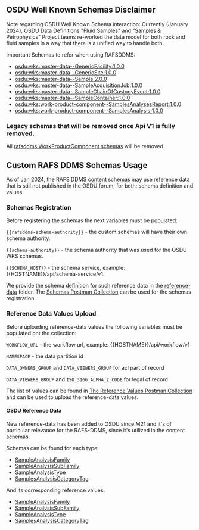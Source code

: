 ## OSDU Well Known Schemas Disclaimer

Note regarding OSDU Well Known Schema interaction: Currently (January 2024), OSDU Data Definitions "Fluid Samples" and "Samples & Petrophysics" Project teams re-worked the data model for both rock and fluid samples in a way that there is a unified way to handle both.

Important Schemas to refer when using RAFSDDMS:

- [osdu:wks:master-data--GenericFacility:1.0.0](https://community.opengroup.org/osdu/platform/system/schema-service/-/blob/master/deployments/shared-schemas/osdu/master-data/GenericFacility.1.0.0.json?ref_type=heads)
- [osdu:wks:master-data--GenericSite:1.0.0](https://community.opengroup.org/osdu/platform/system/schema-service/-/blob/master/deployments/shared-schemas/osdu/master-data/GenericSite.1.0.0.json?ref_type=heads)
- [osdu:wks:master-data--Sample:2.0.0](https://community.opengroup.org/osdu/platform/system/schema-service/-/blob/master/deployments/shared-schemas/osdu/master-data/Sample.2.0.0.json?ref_type=heads)
- [osdu:wks:master-data--SampleAcquisitionJob:1.0.0](https://community.opengroup.org/osdu/platform/system/schema-service/-/blob/master/deployments/shared-schemas/osdu/master-data/SampleAcquisitionJob.1.0.0.json?ref_type=heads) 
- [osdu:wks:master-data--SampleChainOfCustodyEvent:1.0.0](https://community.opengroup.org/osdu/platform/system/schema-service/-/blob/master/deployments/shared-schemas/osdu/master-data/SampleChainOfCustodyEvent.1.0.0.json?ref_type=heads)
- [osdu:wks:master-data--SampleContainer:1.0.0](https://community.opengroup.org/osdu/platform/system/schema-service/-/blob/master/deployments/shared-schemas/osdu/master-data/SampleAcquisitionJob.1.0.0.json?ref_type=heads)
- [osdu:wks:work-product-component--SamplesAnalysesReport:1.0.0](https://community.opengroup.org/osdu/platform/system/schema-service/-/blob/master/deployments/shared-schemas/osdu/work-product-component/SamplesAnalysesReport.1.0.0.json?ref_type=heads)
- [osdu:wks:work-product-component--SamplesAnalysis:1.0.0](https://community.opengroup.org/osdu/platform/system/schema-service/-/blob/master/deployments/shared-schemas/osdu/work-product-component/SamplesAnalysis.1.0.0.json?ref_type=heads)

### Legacy schemas that will be removed once Api V1 is fully removed.
All [rafsddms WorkProductComponent schemas](./shared-schemas/rafsddms/work-product-component/) will be removed.

## Custom RAFS DDMS Schemas Usage

As of Jan 2024, the RAFS DDMS [content schemas](https://community.opengroup.org/osdu/platform/domain-data-mgmt-services/rock-and-fluid-sample/rafs-ddms-services/-/tree/main/app/models/data_schemas) may use reference data that is still not published in the OSDU forum, for both: schema definition and values.

### Schemas Registration

Before registering the schemas the next variables must be populated:

`{{rafsddms-schema-authority}}` - the custom schemas will have their own schema authority.

`{{schema-authority}}` - the schema authority that was used for the OSDU WKS schemas.

`{{SCHEMA_HOST}}` - the schema service, example: {{HOSTNAME}}/api/schema-service/v1.

We provide the schema definition for such reference data in the [reference-data](./shared-schemas/rafsddms/reference-data/) folder. The [Schemas Postman Collection](./rafsddms_schemas_mvp.postman_collection.json) can be used for the schemas registration.

### Reference Data Values Upload

Before uploading reference-data values the following variables must be populated ont the collection:

`WORKFLOW_URL` - the workflow url, example: {{HOSTNAME}}/api/workflow/v1

`NAMESPACE` - the data partition id
 
 `DATA_OWNERS_GROUP` and `DATA_VIEWERS_GROUP` for acl part of record

 `DATA_VIEWERS_GROUP` and `ISO_3166_ALPHA_2_CODE` for legal of record

The list of values can be found in [The Reference Values Postman Collection](./rafsddms_ref_data_manifests_mvp.postman_collection.json) and can be used to upload the reference-data values.

#### OSDU Reference Data
New reference-data has been added to OSDU since M21 and it's of particular relevance for the RAFS-DDMS, since it's utilized in the content schemas.

Schemas can be found for each type:
 - [SampleAnalysisFamily](https://community.opengroup.org/osdu/platform/system/schema-service/-/blob/master/deployments/shared-schemas/osdu/reference-data/SampleAnalysisFamily.1.0.0.json?ref_type=heads)
 - [SampleAnalysisSubFamily](https://community.opengroup.org/osdu/platform/system/schema-service/-/blob/master/deployments/shared-schemas/osdu/reference-data/SampleAnalysisSubFamily.1.0.0.json?ref_type=heads)
 - [SampleAnalysisType](https://community.opengroup.org/osdu/platform/system/schema-service/-/blob/master/deployments/shared-schemas/osdu/reference-data/SampleAnalysisType.1.0.0.json?ref_type=heads)
 - [SamplesAnalysisCategoryTag](https://community.opengroup.org/osdu/platform/system/schema-service/-/blob/master/deployments/shared-schemas/osdu/reference-data/SamplesAnalysisCategoryTag.1.0.0.json?ref_type=heads)

 And its corresponding reference values:
 - [SampleAnalysisFamily](https://community.opengroup.org/osdu/data/data-definitions/-/blob/master/ReferenceValues/Manifests/reference-data/OPEN/SampleAnalysisFamily.1.0.0.json?ref_type=heads)
 - [SampleAnalysisSubFamily](https://community.opengroup.org/osdu/data/data-definitions/-/blob/master/ReferenceValues/Manifests/reference-data/OPEN/SampleAnalysisSubFamily.1.0.0.json?ref_type=heads)
 - [SampleAnalysisType](https://community.opengroup.org/osdu/data/data-definitions/-/blob/master/ReferenceValues/Manifests/reference-data/OPEN/SampleAnalysisType.1.0.0.json?ref_type=heads)
 - [SamplesAnalysisCategoryTag](https://community.opengroup.org/osdu/data/data-definitions/-/blob/master/ReferenceValues/Manifests/reference-data/LOCAL/SamplesAnalysisCategoryTag.1.0.0.json?ref_type=heads)
